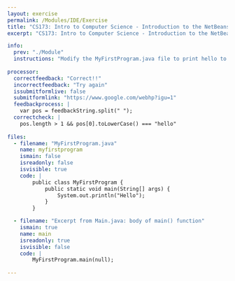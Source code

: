 ```yaml
---
layout: exercise
permalink: /Modules/IDE/Exercise
title: "CS173: Intro to Computer Science - Introduction to the NetBeans IDE"
excerpt: "CS173: Intro to Computer Science - Introduction to the NetBeans IDE"

info:
  prev: "./Module"
  instructions: "Modify the MyFirstProgram.java file to print hello to yourself (Hello followed by your name)."
  
processor:  
  correctfeedback: "Correct!!" 
  incorrectfeedback: "Try again"
  issubmitformlive: false
  submitformlink: "https://www.google.com/webhp?igu=1"
  feedbackprocess: | 
    var pos = feedbackString.split(" ");
  correctcheck: |
    pos.length > 1 && pos[0].toLowerCase() === "hello"
 
files:
  - filename: "MyFirstProgram.java"
    name: myfirstprogram
    ismain: false
    isreadonly: false
    isvisible: true
    code: | 
        public class MyFirstProgram {
            public static void main(String[] args) {
                System.out.println("Hello");
            }
        }    

  - filename: "Excerpt from Main.java: body of main() function"
    ismain: true
    name: main
    isreadonly: true
    isvisible: false
    code: |
        MyFirstProgram.main(null);
        
---
```

